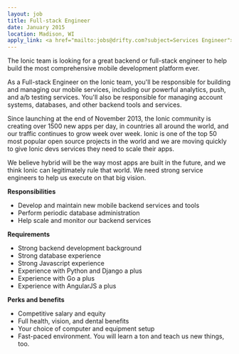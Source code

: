 ```yaml
---
layout: job
title: Full-stack Engineer
date: January 2015
location: Madison, WI
apply_link: <a href="mailto:jobs@drifty.com?subject=Services Engineer">jobs@drifty.com</a>
---
```


The Ionic team is looking for a great backend or full-stack engineer to help build the most comprehensive mobile
development platform ever.

As a Full-stack Engineer on the Ionic team, you'll be responsible for building and managing our mobile services, including our powerful analytics, push, and a/b testing services. You'll also be responsible for managing account systems, databases, and other backend tools and services.

Since launching at the end of November 2013, the Ionic community is creating over 1500 new apps per day, in 
countries all around the world,
and our traffic continues to grow week over week. Ionic is one of the top 50 most popular open source projects in the 
world and we are moving quickly to give Ionic devs services they need to scale their apps.

We believe hybrid will be the way most apps are built in the future, and we think Ionic can legitimately rule that world. We need strong service engineers to help us execute on that big vision.

**Responsibilities**

  * Develop and maintain new mobile backend services and tools
  * Perform periodic database administration
  * Help scale and monitor our backend services

**Requirements**

  * Strong backend development background
  * Strong database experience
  * Strong Javascript experience
  * Experience with Python and Django a plus
  * Experience with Go a plus
  * Experience with AngularJS a plus

**Perks and benefits**

  * Competitive salary and equity
  * Full health, vision, and dental benefits
  * Your choice of computer and equipment setup
  * Fast-paced environment. You will learn a ton and teach us new things, too.
